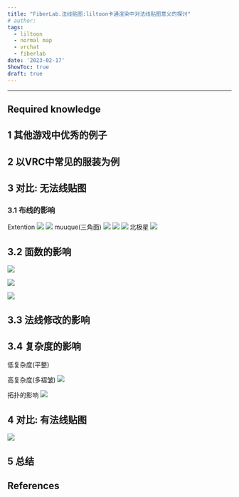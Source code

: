 ```yaml
---
title: "FiberLab.法线贴图:liltoon卡通渲染中对法线贴图意义的探讨"
# author: 
tags:
  - liltoon
  - normal map
  - vrchat
  - fiberlab
date: '2023-02-17'
ShowToc: true
draft: true
---
```


<!--more-->

---

## Required knowledge

## 1 其他游戏中优秀的例子

## 2 以VRC中常见的服装为例

## 3 对比: 无法线贴图

### 3.1 布线的影响
Extention
![](Pasted%20image%2020230217075700.png)
![](Pasted%20image%2020230217075829.png)
muuque(三角面)
![](Pasted%20image%2020230217080144.png)
![](Pasted%20image%2020230217080241.png)
![](Pasted%20image%2020230217080545.png)
北极星
![](Pasted%20image%2020230217081735.png)

## 3.2 面数的影响
![](Pasted%20image%2020230217080545.png)

![](Pasted%20image%2020230217081342.png)

![](Pasted%20image%2020230217083614.png)

## 3.3 法线修改的影响

## 3.4 复杂度的影响
低复杂度(平整)

高复杂度(多褶皱)
![](Pasted%20image%2020230217084429.png)

拓扑的影响
![](Pasted%20image%2020230217085512.png)

## 4 对比: 有法线贴图

![](Pasted%20image%2020230217082454.png)




## 5 总结

## References